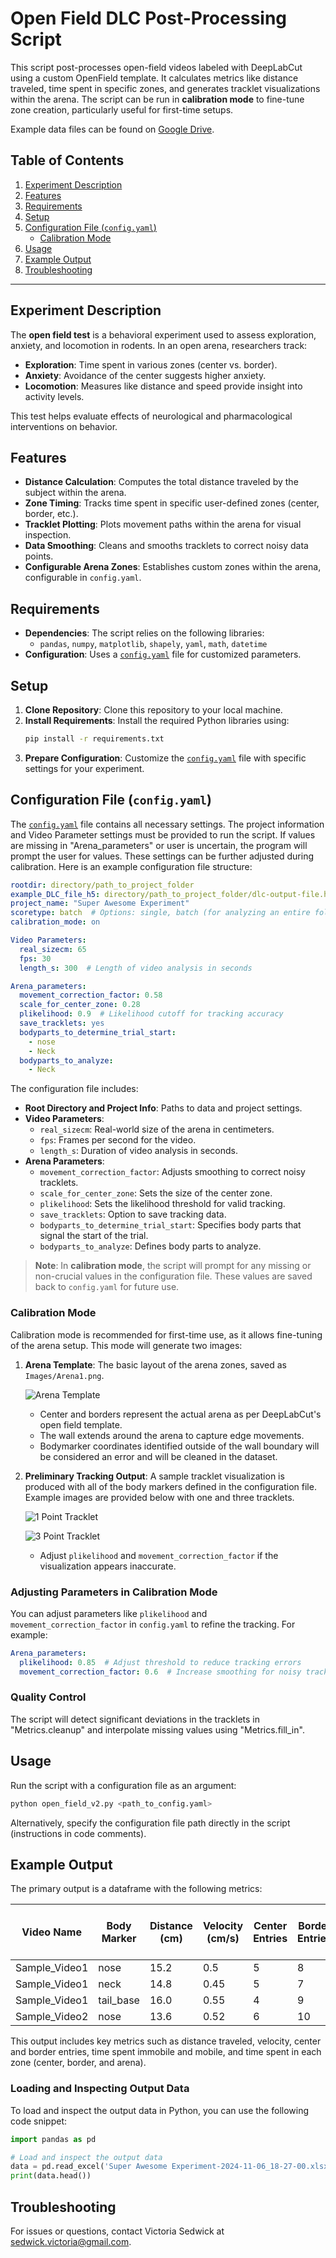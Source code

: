 
# Open Field DLC Post-Processing Script

This script post-processes open-field videos labeled with DeepLabCut using a custom OpenField template. It calculates metrics like distance traveled, time spent in specific zones, and generates tracklet visualizations within the arena. The script can be run in **calibration mode** to fine-tune zone creation, particularly useful for first-time setups.

Example data files can be found on [Google Drive](https://drive.google.com/drive/folders/1pjuHoSbZbApui3a1_4NhBAjQv24lvuGl?usp=drive_link).

## Table of Contents
1. [Experiment Description](#experiment-description)
2. [Features](#features)
3. [Requirements](#requirements)
4. [Setup](#setup)
5. [Configuration File (`config.yaml`)](#configuration-file-configyaml)
   - [Calibration Mode](#calibration-mode)
6. [Usage](#usage)
7. [Example Output](#example-output)
8. [Troubleshooting](#troubleshooting)

---

## Experiment Description

The **open field test** is a behavioral experiment used to assess exploration, anxiety, and locomotion in rodents. In an open arena, researchers track:

- **Exploration**: Time spent in various zones (center vs. border).
- **Anxiety**: Avoidance of the center suggests higher anxiety.
- **Locomotion**: Measures like distance and speed provide insight into activity levels.

This test helps evaluate effects of neurological and pharmacological interventions on behavior.


## Features

- **Distance Calculation**: Computes the total distance traveled by the subject within the arena.
- **Zone Timing**: Tracks time spent in specific user-defined zones (center, border, etc.).
- **Tracklet Plotting**: Plots movement paths within the arena for visual inspection.
- **Data Smoothing**: Cleans and smooths tracklets to correct noisy data points.
- **Configurable Arena Zones**: Establishes custom zones within the arena, configurable in `config.yaml`.

## Requirements

- **Dependencies**: The script relies on the following libraries:
  - `pandas`, `numpy`, `matplotlib`, `shapely`, `yaml`, `math`, `datetime`
- **Configuration**: Uses a [`config.yaml`](config.yaml) file for customized parameters.

## Setup

1. **Clone Repository**: Clone this repository to your local machine.
2. **Install Requirements**: Install the required Python libraries using:
   ```bash
   pip install -r requirements.txt
   ```
3. **Prepare Configuration**: Customize the [`config.yaml`](config.yaml) file with specific settings for your experiment.

## Configuration File (`config.yaml`)

The [`config.yaml`](config.yaml) file contains all necessary settings. The project information and Video Parameter settings must be provided to run the script. If values are missing in "Arena_parameters" or user is uncertain, the program will prompt the user for values. These settings can be further adjusted during calibration. Here is an example configuration file structure:

```yaml
rootdir: directory/path_to_project_folder
example_DLC_file_h5: directory/path_to_project_folder/dlc-output-file.h5
project_name: "Super Awesome Experiment"
scoretype: batch  # Options: single, batch (for analyzing an entire folder)
calibration_mode: on

Video Parameters:
  real_sizecm: 65
  fps: 30
  length_s: 300  # Length of video analysis in seconds

Arena_parameters:
  movement_correction_factor: 0.58
  scale_for_center_zone: 0.28
  plikelihood: 0.9  # Likelihood cutoff for tracking accuracy
  save_tracklets: yes
  bodyparts_to_determine_trial_start:
    - nose
    - Neck
  bodyparts_to_analyze:
    - Neck
```

The configuration file includes:

- **Root Directory and Project Info**: Paths to data and project settings.
- **Video Parameters**:
  - `real_sizecm`: Real-world size of the arena in centimeters.
  - `fps`: Frames per second for the video.
  - `length_s`: Duration of video analysis in seconds.
- **Arena Parameters**:
  - `movement_correction_factor`: Adjusts smoothing to correct noisy tracklets.
  - `scale_for_center_zone`: Sets the size of the center zone.
  - `plikelihood`: Sets the likelihood threshold for valid tracking.
  - `save_tracklets`: Option to save tracking data.
  - `bodyparts_to_determine_trial_start`: Specifies body parts that signal the start of the trial.
  - `bodyparts_to_analyze`: Defines body parts to analyze.

> **Note**: In **calibration mode**, the script will prompt for any missing or non-crucial values in the configuration file. These values are saved back to `config.yaml` for future use. 

### Calibration Mode

Calibration mode is recommended for first-time use, as it allows fine-tuning of the arena setup. This mode will generate two images:
1. **Arena Template**: The basic layout of the arena zones, saved as `Images/Arena1.png`.

   ![Arena Template](/Images/Arena.png)

   - Center and borders represent the actual arena as per DeepLabCut's open field template.
   - The wall extends around the arena to capture edge movements.
   - Bodymarker coordinates identified outside of the wall boundary will be considered an error and will be cleaned in the dataset.

2. **Preliminary Tracking Output**: A sample tracklet visualization is produced with all of the body markers defined in the configuration file. Example images are provided below with one and three tracklets.

   ![1 Point Tracklet](/Images/1point_tracklet.png)
   
   ![3 Point Tracklet](/Images/3point_tracklet.png)

   - Adjust `plikelihood` and `movement_correction_factor` if the visualization appears inaccurate.

### Adjusting Parameters in Calibration Mode

You can adjust parameters like `plikelihood` and `movement_correction_factor` in `config.yaml` to refine the tracking. For example:
```yaml
Arena_parameters:
  plikelihood: 0.85  # Adjust threshold to reduce tracking errors
  movement_correction_factor: 0.6  # Increase smoothing for noisy tracklets
```
### Quality Control

The script will detect significant deviations in the tracklets in "Metrics.cleanup" and interpolate missing values using "Metrics.fill_in".

## Usage

Run the script with a configuration file as an argument:
```bash
python open_field_v2.py <path_to_config.yaml>
```

Alternatively, specify the configuration file path directly in the script (instructions in code comments).

## Example Output

The primary output is a dataframe with the following metrics:

| Video Name             | Body Marker | Distance (cm) | Velocity (cm/s) | Center Entries | Border Entries | Time Immobile (s) | Time Mobile (s) | Time in Center (s) | Time in Border (s) | Time in Arena (s) |
|------------------------|-------------|----------------|------------------|----------------|----------------|--------------------|-----------------|---------------------|---------------------|--------------------|
| Sample_Video1          | nose        | 15.2           | 0.5              | 5              | 8              | 30                | 120             | 50                  | 100                 | 300                |
| Sample_Video1          | neck        | 14.8           | 0.45             | 5              | 7              | 32                | 118             | 52                  | 98                  | 300                |
| Sample_Video1          | tail_base   | 16.0           | 0.55             | 4              | 9              | 29                | 121             | 48                  | 102                 | 300                |
| Sample_Video2          | nose        | 13.6           | 0.52             | 6              | 10             | 35                | 125             | 54                  | 96                  | 300                |

This output includes key metrics such as distance traveled, velocity, center and border entries, time spent immobile and mobile, and time spent in each zone (center, border, and arena).

### Loading and Inspecting Output Data

To load and inspect the output data in Python, you can use the following code snippet:

```python
import pandas as pd

# Load and inspect the output data
data = pd.read_excel('Super Awesome Experiment-2024-11-06_18-27-00.xlsx')
print(data.head())
```

## Troubleshooting

For issues or questions, contact Victoria Sedwick at sedwick.victoria@gmail.com.
